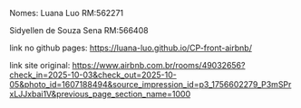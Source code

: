 Nomes: Luana Luo RM:562271

Sidyellen de Souza Sena RM:566408


link no github pages: 
https://luana-luo.github.io/CP-front-airbnb/

link site original: https://www.airbnb.com.br/rooms/49032656?check_in=2025-10-03&check_out=2025-10-05&photo_id=1607188494&source_impression_id=p3_1756602279_P3mSPrxLJJxbai1V&previous_page_section_name=1000


